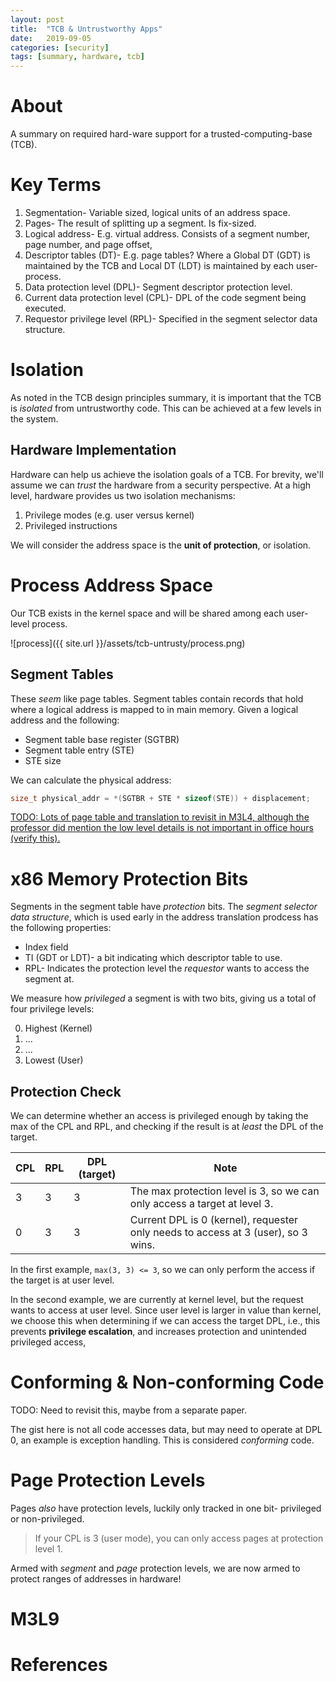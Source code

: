 ```yaml
---
layout: post
title:  "TCB & Untrustworthy Apps"
date:   2019-09-05 
categories: [security]
tags: [summary, hardware, tcb]
---
```

# About
A summary on required hard-ware support for a trusted-computing-base (TCB).

# Key Terms
1. Segmentation- Variable sized, logical units of an address space.
2. Pages- The result of splitting up a segment. Is fix-sized.
3. Logical address- E.g. virtual address. Consists of a segment number, page number, and page offset,
4. Descriptor tables (DT)- E.g. page tables? Where a Global DT (GDT) is maintained by the TCB and Local DT (LDT) is maintained by each user-process.
5. Data protection level (DPL)- Segment descriptor protection level.
6. Current data protection level (CPL)- DPL of the code segment being executed.
7. Requestor privilege level (RPL)- Specified in the segment selector data structure.

# Isolation
As noted in the TCB design principles summary, it is important that the TCB is _isolated_ from untrustworthy code. This can be achieved at a few levels in the system. 

## Hardware Implementation
Hardware can help us achieve the isolation goals of a TCB. For brevity, we'll assume we can _trust_ the hardware from a security perspective. At a high level, hardware provides us two isolation mechanisms:

1. Privilege modes (e.g. user versus kernel)
2. Privileged instructions

We will consider the address space is the __unit of protection__, or isolation. 

# Process Address Space
Our TCB exists in the kernel space and will be shared among each user-level process. 

![process]({{ site.url }}/assets/tcb-untrusty/process.png)

## Segment Tables
These _seem_ like page tables. Segment tables contain records that hold where a logical address is mapped to in main memory. Given a logical address and the following:

* Segment table base register (SGTBR)
* Segment table entry (STE) 
* STE size

We can calculate the physical address:

```c
size_t physical_addr = *(SGTBR + STE * sizeof(STE)) + displacement;
```

[TODO: Lots of page table and translation to revisit in M3L4, although the professor did mention the low level details is not important in office hours (verify this).](https://gatech.instructure.com/courses/73936/pages/topic-3-lecture-videos?module_item_id=379486)

# x86 Memory Protection Bits
Segments in the segment table have _protection_ bits. The _segment selector data structure_, which is used early in the address translation prodcess has the following properties:

* Index field
* TI (GDT or LDT)- a bit indicating which descriptor table to use.
* RPL- Indicates the protection level the _requestor_ wants to access the segment at.

We measure how _privileged_ a segment is with two bits, giving us a total of four privilege levels:

0. Highest (Kernel)
1. ...
2. ...
3. Lowest (User)

## Protection Check
We can determine whether an access is privileged enough by taking the max of the CPL and RPL, and checking if the result is at _least_ the DPL of the target. 

| CPL | RPL | DPL (target) | Note                                                                              |
|-----|-----|--------------|-----------------------------------------------------------------------------------|
| 3   | 3   |      3        | The max protection level is 3, so we can only access a target at level 3.         |
| 0   | 3   |     3         | Current DPL is 0 (kernel), requester only needs to access at 3 (user), so 3 wins. |

In the first example, `max(3, 3) <= 3`, so we can only perform the access if the target is at user level.

In the second example, we are currently at kernel level, but the request wants to access at user level. Since user level is larger in value than kernel, we choose this when determining if we can access the target DPL, i.e., this prevents __privilege escalation__, and increases protection and unintended privileged access,

# Conforming & Non-conforming Code
TODO: Need to revisit this, maybe from a separate paper.

The gist here is not all code accesses data, but may need to operate at DPL 0, an example is exception handling. This is considered _conforming_ code.

# Page Protection Levels
Pages _also_ have protection levels, luckily only tracked in one bit- privileged or non-privileged. 

> If your CPL is 3 (user mode), you can only access pages at protection level 1.

Armed with _segment_ and _page_ protection levels, we are now armed to protect ranges of addresses in hardware!

# M3L9

# References